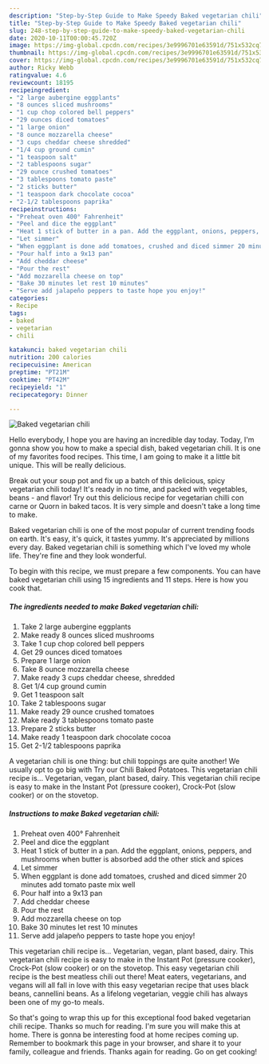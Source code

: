 ```yaml
---
description: "Step-by-Step Guide to Make Speedy Baked vegetarian chili"
title: "Step-by-Step Guide to Make Speedy Baked vegetarian chili"
slug: 248-step-by-step-guide-to-make-speedy-baked-vegetarian-chili
date: 2020-10-11T00:00:45.720Z
image: https://img-global.cpcdn.com/recipes/3e9996701e63591d/751x532cq70/baked-vegetarian-chili-recipe-main-photo.jpg
thumbnail: https://img-global.cpcdn.com/recipes/3e9996701e63591d/751x532cq70/baked-vegetarian-chili-recipe-main-photo.jpg
cover: https://img-global.cpcdn.com/recipes/3e9996701e63591d/751x532cq70/baked-vegetarian-chili-recipe-main-photo.jpg
author: Ricky Webb
ratingvalue: 4.6
reviewcount: 18195
recipeingredient:
- "2 large aubergine eggplants"
- "8 ounces sliced mushrooms"
- "1 cup chop colored bell peppers"
- "29 ounces diced tomatoes"
- "1 large onion"
- "8 ounce mozzarella cheese"
- "3 cups cheddar cheese shredded"
- "1/4 cup ground cumin"
- "1 teaspoon salt"
- "2 tablespoons sugar"
- "29 ounce crushed tomatoes"
- "3 tablespoons tomato paste"
- "2 sticks butter"
- "1 teaspoon dark chocolate cocoa"
- "2-1/2 tablespoons paprika"
recipeinstructions:
- "Preheat oven 400° Fahrenheit"
- "Peel and dice the eggplant"
- "Heat 1 stick of butter in a pan. Add the eggplant, onions, peppers, and mushrooms when butter is absorbed add the other stick and spices"
- "Let simmer"
- "When eggplant is done add tomatoes, crushed and diced simmer 20 minutes add tomato paste mix well"
- "Pour half into a 9x13 pan"
- "Add cheddar cheese"
- "Pour the rest"
- "Add mozzarella cheese on top"
- "Bake 30 minutes let rest 10 minutes"
- "Serve add jalapeño peppers to taste hope you enjoy!"
categories:
- Recipe
tags:
- baked
- vegetarian
- chili

katakunci: baked vegetarian chili 
nutrition: 200 calories
recipecuisine: American
preptime: "PT21M"
cooktime: "PT42M"
recipeyield: "1"
recipecategory: Dinner

---
```



![Baked vegetarian chili](https://img-global.cpcdn.com/recipes/3e9996701e63591d/751x532cq70/baked-vegetarian-chili-recipe-main-photo.jpg)

Hello everybody, I hope you are having an incredible day today. Today, I'm gonna show you how to make a special dish, baked vegetarian chili. It is one of my favorites food recipes. This time, I am going to make it a little bit unique. This will be really delicious.

Break out your soup pot and fix up a batch of this delicious, spicy vegetarian chili today! It&#39;s ready in no time, and packed with vegetables, beans - and flavor! Try out this delicious recipe for vegetarian chilli con carne or Quorn in baked tacos. It is very simple and doesn&#39;t take a long time to make.

Baked vegetarian chili is one of the most popular of current trending foods on earth. It's easy, it's quick, it tastes yummy. It's appreciated by millions every day. Baked vegetarian chili is something which I've loved my whole life. They're fine and they look wonderful.


To begin with this recipe, we must prepare a few components. You can have baked vegetarian chili using 15 ingredients and 11 steps. Here is how you cook that.

<!--inarticleads1-->

##### The ingredients needed to make Baked vegetarian chili:

1. Take 2 large aubergine eggplants
1. Make ready 8 ounces sliced mushrooms
1. Take 1 cup chop colored bell peppers
1. Get 29 ounces diced tomatoes
1. Prepare 1 large onion
1. Take 8 ounce mozzarella cheese
1. Make ready 3 cups cheddar cheese, shredded
1. Get 1/4 cup ground cumin
1. Get 1 teaspoon salt
1. Take 2 tablespoons sugar
1. Make ready 29 ounce crushed tomatoes
1. Make ready 3 tablespoons tomato paste
1. Prepare 2 sticks butter
1. Make ready 1 teaspoon dark chocolate cocoa
1. Get 2-1/2 tablespoons paprika


A vegetarian chili is one thing: but chili toppings are quite another! We usually opt to go big with Try our Chili Baked Potatoes. This vegetarian chili recipe is… Vegetarian, vegan, plant based, dairy. This vegetarian chili recipe is easy to make in the Instant Pot (pressure cooker), Crock-Pot (slow cooker) or on the stovetop. 

<!--inarticleads2-->

##### Instructions to make Baked vegetarian chili:

1. Preheat oven 400° Fahrenheit
1. Peel and dice the eggplant
1. Heat 1 stick of butter in a pan. Add the eggplant, onions, peppers, and mushrooms when butter is absorbed add the other stick and spices
1. Let simmer
1. When eggplant is done add tomatoes, crushed and diced simmer 20 minutes add tomato paste mix well
1. Pour half into a 9x13 pan
1. Add cheddar cheese
1. Pour the rest
1. Add mozzarella cheese on top
1. Bake 30 minutes let rest 10 minutes
1. Serve add jalapeño peppers to taste hope you enjoy!


This vegetarian chili recipe is… Vegetarian, vegan, plant based, dairy. This vegetarian chili recipe is easy to make in the Instant Pot (pressure cooker), Crock-Pot (slow cooker) or on the stovetop. This easy vegetarian chili recipe is the best meatless chili out there! Meat eaters, vegetarians, and vegans will all fall in love with this easy vegetarian recipe that uses black beans, cannellini beans. As a lifelong vegetarian, veggie chili has always been one of my go-to meals. 

So that's going to wrap this up for this exceptional food baked vegetarian chili recipe. Thanks so much for reading. I'm sure you will make this at home. There is gonna be interesting food at home recipes coming up. Remember to bookmark this page in your browser, and share it to your family, colleague and friends. Thanks again for reading. Go on get cooking!
